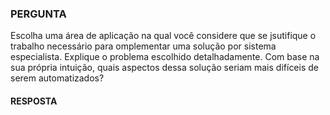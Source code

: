 ### PERGUNTA

Escolha uma área de aplicação na qual você considere que se jsutifique o trabalho necessário para omplementar uma solução por sistema especialista. Explique o problema escolhido detalhadamente. Com base na sua própria intuição, quais aspectos dessa solução seriam mais difíceis de serem automatizados?

#### RESPOSTA
